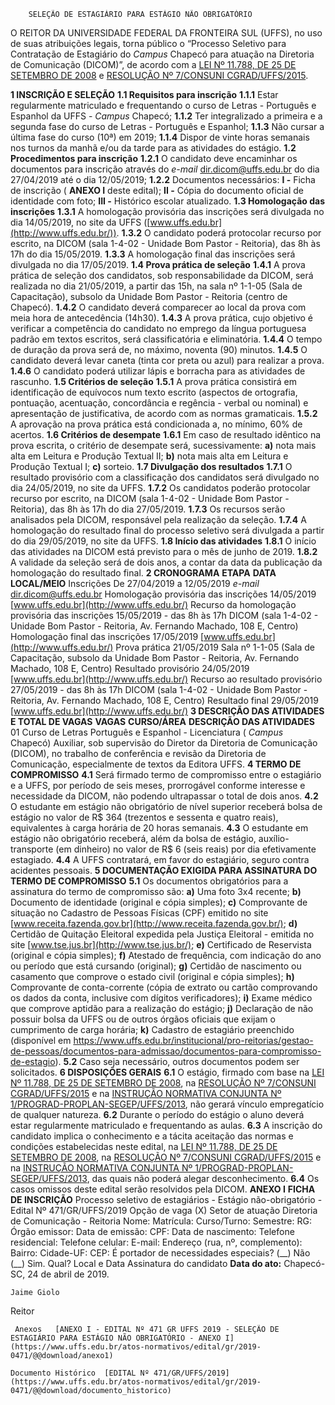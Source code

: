         SELEÇÃO DE ESTAGIÁRIO PARA ESTÁGIO NÃO OBRIGATÓRIO  

  O REITOR DA UNIVERSIDADE FEDERAL DA FRONTEIRA SUL (UFFS), no uso de suas atribuições legais, torna público o “Processo Seletivo para Contratação de Estagiário do *Campus* Chapecó para atuação na Diretoria de Comunicação (DICOM)”, de acordo com a [LEI Nº 11.788, DE 25 DE SETEMBRO DE 2008](http://www.planalto.gov.br/ccivil_03/_Ato2007-2010/2008/Lei/L11788.htm) e [RESOLUÇÃO Nº 7/CONSUNI CGRAD/UFFS/2015](https://www.uffs.edu.br/atos-normativos/resolucao/consunicgrad/2015-0007).

  **1 INSCRIÇÃO E SELEÇÃO** **1.1 Requisitos para inscrição** **1.1.1**  Estar regularmente matriculado e frequentando o curso de Letras - Português e Espanhol da UFFS - *Campus*  Chapecó; **1.1.2**  Ter integralizado a primeira e a segunda fase do curso de Letras - Português e Espanhol; **1.1.3**  Não cursar a última fase do curso (10ª) em 2019; **1.1.4**  Dispor de vinte horas semanais nos turnos da manhã e/ou da tarde para as atividades do estágio. **1.2 Procedimentos para inscrição** **1.2.1**  O candidato deve encaminhar os documentos para inscrição através do *e-mail*  dir.dicom@uffs.edu.br do dia 27/04/2019 até o dia 12/05/2019; **1.2.2**  Documentos necessários: **I -**  Ficha de inscrição ( **ANEXO I**  deste edital); **II -**  Cópia do documento oficial de identidade com foto; **III -**  Histórico escolar atualizado. **1.3 Homologação das inscrições** **1.3.1**  A homologação provisória das inscrições será divulgada no dia 14/05/2019, no site da UFFS ([www.uffs.edu.br](http://www.uffs.edu.br/)). **1.3.2**  O candidato poderá protocolar recurso por escrito, na DICOM (sala 1-4-02 - Unidade Bom Pastor - Reitoria), das 8h às 17h do dia 15/05/2019. **1.3.3**  A homologação final das inscrições será divulgada no dia 17/05/2019. **1.4 Prova prática de seleção** **1.4.1**  A prova prática de seleção dos candidatos, sob responsabilidade da DICOM, será realizada no dia 21/05/2019, a partir das 15h, na sala nº 1-1-05 (Sala de Capacitação), subsolo da Unidade Bom Pastor - Reitoria (centro de Chapecó). **1.4.2**  O candidato deverá comparecer ao local da prova com meia hora de antecedência (14h30). **1.4.3**  A prova prática, cujo objetivo é verificar a competência do candidato no emprego da língua portuguesa padrão em textos escritos, será classificatória e eliminatória. **1.4.4**  O tempo de duração da prova será de, no máximo, noventa (90) minutos. **1.4.5**  O candidato deverá levar caneta (tinta cor preta ou azul) para realizar a prova. **1.4.6**  O candidato poderá utilizar lápis e borracha para as atividades de rascunho. **1.5 Critérios de seleção** **1.5.1**  A prova prática consistirá em identificação de equívocos num texto escrito (aspectos de ortografia, pontuação, acentuação, concordância e regência - verbal ou nominal) e apresentação de justificativa, de acordo com as normas gramaticais. **1.5.2**  A aprovação na prova prática está condicionada a, no mínimo, 60% de acertos. **1.6 Critérios de desempate** **1.6.1**  Em caso de resultado idêntico na prova escrita, o critério de desempate será, sucessivamente: **a)**  nota mais alta em Leitura e Produção Textual II; **b)**  nota mais alta em Leitura e Produção Textual I; **c)**  sorteio. **1.7 Divulgação dos resultados** **1.7.1**  O resultado provisório com a classificação dos candidatos será divulgado no dia 24/05/2019, no site da UFFS. **1.7.2**  Os candidatos poderão protocolar recurso por escrito, na DICOM (sala 1-4-02 - Unidade Bom Pastor - Reitoria), das 8h às 17h do dia 27/05/2019. **1.7.3**  Os recursos serão analisados pela DICOM, responsável pela realização da seleção. **1.7.4**  A homologação do resultado final do processo seletivo será divulgada a partir do dia 29/05/2019, no site da UFFS. **1.8 Início das atividades** **1.8.1**  O início das atividades na DICOM está previsto para o mês de junho de 2019. **1.8.2**  A validade da seleção será de dois anos, a contar da data da publicação da homologação do resultado final.  **2 CRONOGRAMA**     **ETAPA**   **DATA**   **LOCAL/MEIO**     Inscrições   De 27/04/2019 a 12/05/2019   *e-mail*  dir.dicom@uffs.edu.br     Homologação provisória das inscrições   14/05/2019   [www.uffs.edu.br](http://www.uffs.edu.br/)     Recurso da homologação provisória das inscrições   15/05/2019 - das 8h às 17h   DICOM (sala 1-4-02 - Unidade Bom Pastor - Reitoria, Av. Fernando Machado, 108 E, Centro)     Homologação final das inscrições   17/05/2019   [www.uffs.edu.br](http://www.uffs.edu.br/)     Prova prática   21/05/2019   Sala nº 1-1-05 (Sala de Capacitação, subsolo da Unidade Bom Pastor - Reitoria, Av. Fernando Machado, 108 E, Centro)     Resultado provisório   24/05/2019   [www.uffs.edu.br](http://www.uffs.edu.br/)     Recurso ao resultado provisório   27/05/2019 - das 8h às 17h   DICOM (sala 1-4-02 - Unidade Bom Pastor - Reitoria, Av. Fernando Machado, 108 E, Centro)     Resultado final   29/05/2019   [www.uffs.edu.br](http://www.uffs.edu.br/)      **3 DESCRIÇÃO DAS ATIVIDADES E TOTAL DE VAGAS**     **VAGAS**   **CURSO/ÁREA**   **DESCRIÇÃO DAS ATIVIDADES**     01   Curso de Letras Português e Espanhol - Licenciatura ( *Campus*  Chapecó)   Auxiliar, sob supervisão do Diretor da Diretoria de Comunicação (DICOM), no trabalho de conferência e revisão da Diretoria de Comunicação, especialmente de textos da Editora UFFS.      **4 TERMO DE COMPROMISSO** **4.1**  Será firmado termo de compromisso entre o estagiário e a UFFS, por período de seis meses, prorrogável conforme interesse e necessidade da DICOM, não podendo ultrapassar o total de dois anos. **4.2**  O estudante em estágio não obrigatório de nível superior receberá bolsa de estágio no valor de R$ 364 (trezentos e sessenta e quatro reais), equivalentes à carga horária de 20 horas semanais. **4.3**  O estudante em estágio não obrigatório receberá, além da bolsa de estágio, auxílio-transporte (em dinheiro) no valor de R$ 6 (seis reais) por dia efetivamente estagiado. **4.4**  A UFFS contratará, em favor do estagiário, seguro contra acidentes pessoais.  **5 DOCUMENTAÇÃO EXIGIDA PARA ASSINATURA DO TERMO DE COMPROMISSO** **5.1**  Os documentos obrigatórios para a assinatura do termo de compromisso são: **a)**  Uma foto 3x4 recente; **b)**  Documento de identidade (original e cópia simples); **c)**  Comprovante de situação no Cadastro de Pessoas Físicas (CPF) emitido no site [www.receita.fazenda.gov.br](http://www.receita.fazenda.gov.br/); **d)**  Certidão de Quitação Eleitoral expedida pela Justiça Eleitoral - emitida no site [www.tse.jus.br](http://www.tse.jus.br/); **e)**  Certificado de Reservista (original e cópia simples); **f)**  Atestado de frequência, com indicação do ano ou período que está cursando (original); **g)**  Certidão de nascimento ou casamento que comprove o estado civil (original e cópia simples); **h)**  Comprovante de conta-corrente (cópia de extrato ou cartão comprovando os dados da conta, inclusive com dígitos verificadores); **i)**  Exame médico que comprove aptidão para a realização do estágio; **j)**  Declaração de não possuir bolsa da UFFS ou de outros órgãos oficiais que exijam o cumprimento de carga horária; **k)**  Cadastro de estagiário preenchido (disponível em <https://www.uffs.edu.br/institucional/pro-reitorias/gestao-de-pessoas/documentos-para-admissao/documentos-para-compromisso-de-estagio>). **5.2**  Caso seja necessário, outros documentos podem ser solicitados.  **6 DISPOSIÇÕES GERAIS** **6.1**  O estágio, firmado com base na [LEI Nº 11.788, DE 25 DE SETEMBRO DE 2008](http://www.planalto.gov.br/ccivil_03/_Ato2007-2010/2008/Lei/L11788.htm), na [RESOLUÇÃO Nº 7/CONSUNI CGRAD/UFFS/2015](https://www.uffs.edu.br/atos-normativos/resolucao/consunicgrad/2015-0007) e na [INSTRUÇÃO NORMATIVA CONJUNTA Nº 1/PROGRAD-PROPLAN-SEGEP/UFFS/2013](https://www.uffs.edu.br/atos-normativos/instrucao-normativa/prograd-proplan-segep/2013-0001), não gerará vínculo empregatício de qualquer natureza. **6.2**  Durante o período do estágio o aluno deverá estar regularmente matriculado e frequentando as aulas. **6.3**  A inscrição do candidato implica o conhecimento e a tácita aceitação das normas e condições estabelecidas neste edital, na [LEI Nº 11.788, DE 25 DE SETEMBRO DE 2008](http://www.planalto.gov.br/ccivil_03/_Ato2007-2010/2008/Lei/L11788.htm), na [RESOLUÇÃO Nº 7/CONSUNI CGRAD/UFFS/2015](https://www.uffs.edu.br/atos-normativos/resolucao/consunicgrad/2015-0007) e na [INSTRUÇÃO NORMATIVA CONJUNTA Nº 1/PROGRAD-PROPLAN-SEGEP/UFFS/2013](https://www.uffs.edu.br/atos-normativos/instrucao-normativa/prograd-proplan-segep/2013-0001), das quais não poderá alegar desconhecimento. **6.4**  Os casos omissos deste edital serão resolvidos pela DICOM.   **ANEXO I**  **FICHA DE INSCRIÇÃO**      Processo seletivo de estagiários - Estágio não-obrigatório - Edital Nº 471/GR/UFFS/2019     Opção de vaga (X) Setor de atuação Diretoria de Comunicação - Reitoria     Nome:     Matrícula:   Curso/Turno:   Semestre:     RG:   Órgão emissor:   Data de emissão:     CPF:   Data de nascimento:     Telefone residencial:   Telefone celular:     E-mail:     Endereço (rua, nº, complemento):     Bairro:   Cidade-UF:   CEP:     É portador de necessidades especiais? (\_\_) Não (\_\_) Sim. Qual?         Local e Data   Assinatura do candidato                    **Data do ato:** Chapecó-SC, 24 de abril de 2019.   
 

    Jaime Giolo   
 Reitor 

     Anexos   [ANEXO I - EDITAL Nº 471 GR UFFS 2019 - SELEÇÃO DE ESTAGIÁRIO PARA ESTÁGIO NÃO OBRIGATÓRIO - ANEXO I](https://www.uffs.edu.br/atos-normativos/edital/gr/2019-0471/@@download/anexo1)  

    Documento Histórico  [EDITAL Nº 471/GR/UFFS/2019](https://www.uffs.edu.br/atos-normativos/edital/gr/2019-0471/@@download/documento_historico)     
      